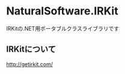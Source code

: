 NaturalSoftware.IRKit
=====================

IRKitの.NET用ポータブルクラスライブラリです

## IRKitについて

http://getirkit.com/
